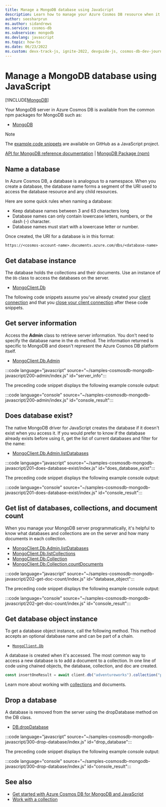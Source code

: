 ```yaml
---
title: Manage a MongoDB database using JavaScript
description: Learn how to manage your Azure Cosmos DB resource when it provides the API for MongoDB with a JavaScript SDK.
author: seesharprun
ms.author: sidandrews
ms.service: cosmos-db
ms.subservice: mongodb
ms.devlang: javascript
ms.topic: how-to
ms.date: 06/23/2022
ms.custom: devx-track-js, ignite-2022, devguide-js, cosmos-db-dev-journey
---
```


# Manage a MongoDB database using JavaScript

[!INCLUDE[MongoDB](../includes/appliesto-mongodb.md)]

Your MongoDB server in Azure Cosmos DB is available from the common npm packages for MongoDB such as:

- [MongoDB](https://www.npmjs.com/package/mongodb)

> [!NOTE]
> The [example code snippets](https://github.com/Azure-Samples/cosmos-db-mongodb-api-javascript-samples) are available on GitHub as a JavaScript project.

[API for MongoDB reference documentation](https://docs.mongodb.com/drivers/node) | [MongoDB Package (npm)](https://www.npmjs.com/package/mongodb)

## Name a database

In Azure Cosmos DB, a database is analogous to a namespace. When you create a database, the database name forms a segment of the URI used to access the database resource and any child resources.

Here are some quick rules when naming a database:

- Keep database names between 3 and 63 characters long
- Database names can only contain lowercase letters, numbers, or the dash (-) character.
- Database names must start with a lowercase letter or number.

Once created, the URI for a database is in this format:

``https://<cosmos-account-name>.documents.azure.com/dbs/<database-name>``

## Get database instance

The database holds the collections and their documents. Use an instance of the `Db` class to access the databases on the server.

- [MongoClient.Db](https://mongodb.github.io/node-mongodb-native/4.7/classes/Db.html)

The following code snippets assume you've already created your [client connection](how-to-javascript-get-started.md#create-mongoclient-with-connection-string) and that you [close your client connection](how-to-javascript-get-started.md#close-the-mongoclient-connection) after these code snippets.

## Get server information

Access the **Admin** class to retrieve server information. You don't need to specify the database name in the `db` method. The information returned is specific to MongoDB and doesn't represent the Azure Cosmos DB platform itself.

- [MongoClient.Db.Admin](https://mongodb.github.io/node-mongodb-native/4.7/classes/Admin.html)

:::code language="javascript" source="~/samples-cosmosdb-mongodb-javascript/200-admin/index.js" id="server_info":::

The preceding code snippet displays the following example console output:

:::code language="console" source="~/samples-cosmosdb-mongodb-javascript/200-admin/index.js" id="console_result":::

## Does database exist?

The native MongoDB driver for JavaScript creates the database if it doesn't exist when you access it. If you would prefer to know if the database already exists before using it, get the list of current databases and filter for the name:

- [MongoClient.Db.Admin.listDatabases](https://mongodb.github.io/node-mongodb-native/4.7/classes/Db.html)

:::code language="javascript" source="~/samples-cosmosdb-mongodb-javascript/201-does-database-exist/index.js" id="does_database_exist":::

The preceding code snippet displays the following example console output:

:::code language="console" source="~/samples-cosmosdb-mongodb-javascript/201-does-database-exist/index.js" id="console_result":::

## Get list of databases, collections, and document count

When you manage your MongoDB server programmatically, it's helpful to know what databases and collections are on the server and how many documents in each collection.

- [MongoClient.Db.Admin.listDatabases](https://mongodb.github.io/node-mongodb-native/4.7/classes/Db.html)
- [MongoClient.Db.listCollections](https://mongodb.github.io/node-mongodb-native/4.7/classes/Db.html#listCollections)
- [MongoClient.Db.Collection](https://mongodb.github.io/node-mongodb-native/4.7/classes/Collection.html)
- [MongoClient.Db.Collection.countDocuments](https://mongodb.github.io/node-mongodb-native/4.7/classes/Collection.html#countDocuments)

:::code language="javascript" source="~/samples-cosmosdb-mongodb-javascript/202-get-doc-count/index.js" id="database_object":::

The preceding code snippet displays the following example console output:

:::code language="console" source="~/samples-cosmosdb-mongodb-javascript/202-get-doc-count/index.js" id="console_result":::

## Get database object instance

To get a database object instance, call the following method. This method accepts an optional database name and can be part of a chain.

- [``MongoClient.Db``](https://mongodb.github.io/node-mongodb-native/4.5/classes/Db.html)

A database is created when it's accessed. The most common way to access a new database is to add a document to a collection. In one line of code using chained objects, the database, collection, and doc are created.

```javascript
const insertOneResult = await client.db("adventureworks").collection("products").insertOne(doc);
```

Learn more about working with [collections](how-to-javascript-manage-collections.md) and documents.

## Drop a database

A database is removed from the server using the dropDatabase method on the DB class.

- [DB.dropDatabase](https://mongodb.github.io/node-mongodb-native/4.7/classes/Db.html#dropDatabase)

:::code language="javascript" source="~/samples-cosmosdb-mongodb-javascript/300-drop-database/index.js" id="drop_database":::

The preceding code snippet displays the following example console output:

:::code language="console" source="~/samples-cosmosdb-mongodb-javascript/300-drop-database/index.js" id="console_result":::

## See also

- [Get started with Azure Cosmos DB for MongoDB and JavaScript](how-to-javascript-get-started.md)
- [Work with a collection](how-to-javascript-manage-collections.md)
